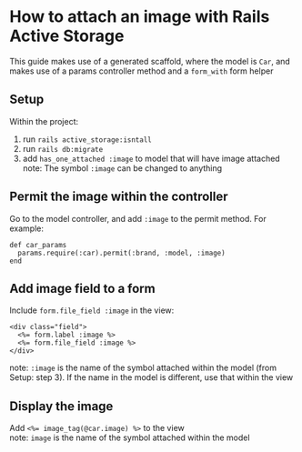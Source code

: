 # How to attach an image with Rails Active Storage
This guide makes use of a generated scaffold, where the model is `Car`, and makes use of a params controller method and a `form_with` form helper

## Setup
Within the project: 
1. run `rails active_storage:isntall`
2. run `rails db:migrate`
3. add `has_one_attached :image` to model that will have image attached  
  note: The symbol `:image` can be changed to anything

## Permit the image within the controller

Go to the model controller, and add `:image` to the permit method. For example:
```
def car_params
  params.require(:car).permit(:brand, :model, :image)
end
```

## Add image field to a form

Include `form.file_field :image` in the view:  
```
<div class="field">
  <%= form.label :image %>
  <%= form.file_field :image %>
</div>
```  
  note: `:image` is the name of the symbol attached within the model (from Setup: step 3). If the name in the model is different, use that within the view
  
## Display the image
Add `<%= image_tag(@car.image) %>` to the view  
  note: `image` is the name of the symbol attached within the model
